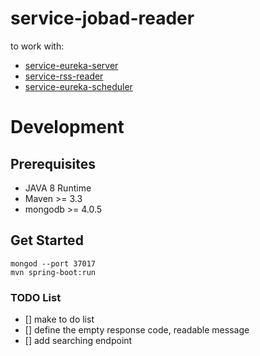 # service-jobad-reader
to work with:
- [service-eureka-server](https://github.com/dotterbear/service-eureka-server)
- [service-rss-reader](https://github.com/dotterbear/service-rss-reader)
- [service-eureka-scheduler](https://github.com/dotterbear/service-eureka-scheduler)

# Development

## Prerequisites
* JAVA 8 Runtime
* Maven >= 3.3
* mongodb >= 4.0.5

## Get Started
```
mongod --port 37017
mvn spring-boot:run
```

### TODO List
- [] make to do list
- [] define the empty response code, readable message
- [] add searching endpoint

